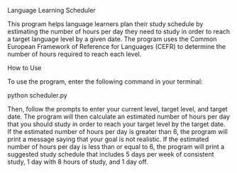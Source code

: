 Language Learning Scheduler


This program helps language learners plan their study schedule by estimating the number of hours per day they need to study in order to reach a target language level by a given date. The program uses the Common European Framework of Reference for Languages (CEFR) to determine the number of hours required to reach each level.

How to Use

To use the program, enter the following command in your terminal:

python scheduler.py


Then, follow the prompts to enter your current level, target level, and target date. The program will then calculate an estimated number of hours per day that you should study in order to reach your target level by the target date. If the estimated number of hours per day is greater than 6, the program will print a message saying that your goal is not realistic. If the estimated number of hours per day is less than or equal to 6, the program will print a suggested study schedule that includes 5 days per week of consistent study, 1 day with 8 hours of study, and 1 day off.

